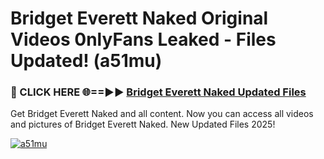 # Bridget Everett Naked Original Videos 0nlyFans Leaked - Files Updated! (a51mu)

<h3>🔴 CLICK HERE 🌐==►► <a href="https://tinyurl.com/up5wt9bj" rel="nofollow">Bridget Everett Naked Updated Files</a></h3>

Get Bridget Everett Naked and all content. Now you can access all videos and pictures of Bridget Everett Naked. New Updated Files 2025!

[![a51mu](https://i.imgur.com/ABiUzMV.gif)](https://tinyurl.com/up5wt9bj)
